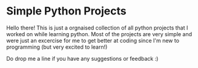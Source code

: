 # Simple Python Projects

Hello there! This is just a orgnaised collection of all python projects that I worked on while learning python. Most of the projects are very simple and were just an excercise for me to get better at coding since I'm new to programming (but very excited to learn!)

Do drop me a line if you have any suggestions or feedback :) 

